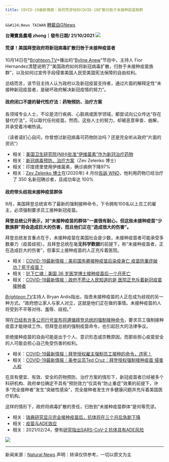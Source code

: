 ```yaml
---
title: COVID-19最新情报｜政府荒谬地将COVID-19扩散归咎于未接种疫苗族群
---
```

`G&#124;News TAIWAN` [轉載自GNews](https://gnews.org/zh-hans/1607569/)

**台灣寶島農場 zhong｜發布日期/ 21/10/2021**
![](https://assets.gnews.org/wp-content/uploads/2021/10/2222_0.jpg)
#### 荒谬！美国拜登政府将新冠病毒扩散归咎于未接种疫苗者

10月14日在*[Brighteon.TV](https://brighteon.tv/)*播出的“[Byline Anew](https://www.brighteon.com/3e753f32-ab69-437b-b05f-89d795d82518)”节目中，主持人 Fior Hernandez清楚说明了“美国政府如何将新冠病毒扩散，归咎于未接种疫苗族群”，以及如何过宣传手段侵害美国人民受美国宪法保障的自由权利。

总结而言，该节目主持人认为政府以及新冠疫苗支持者，通过片面的解释定性“未接种新冠疫苗者，是破坏政府解决新冠疫情的努力”。

#### 政府闭口不提的替代性疗法：药物预防、治疗方案

各领域专业人士，不论是流行疾病、心脏病或医学领域，都尝试向公众传达“存在替代疗法”，可以取代任何疫苗。然而，这些人士的努力，却被恶意审查、曲解，并承受着冷嘲热讽。

（读者请扪心自问，你曾想过新冠病毒可药物防治吗？还是完全听从政府“片面的资讯”）

- 相关：[美国卫生研究院(NIH)批准“伊维菌素”作为新冠治疗药物](https://gnews.org/zh-hant/1570778/)
- 相关：[新冠病毒预防、治疗方案](https://vladimirzelenkomd.com/prophylaxis-protocol/)（Zev Zelenko 博士）
- 相关：印度德里使用伊维菌素，确诊病例下降97%
- 相关：[Zev Zelenko 博士](https://www.wnd.com/2020/03/doctor-treated-350-coronavirus-patients-100-success/)在(2020年) 4 月份[告訴 WND](https://www.wnd.com/2020/03/doctor-treated-350-coronavirus-patients-100-success/)，他利用药物已经治疗了 350 名新冠确诊者，且成功率达 100%


#### 政府带头歧视未接种疫苗群体

9月，美国拜登总统宣布了最新的强制接种命令，下令拥有100名以上员工的雇主，必须强制要求员工接种新冠疫苗。

**拜登总统公开表示，对“未接种疫苗的群体”一直很有耐心，但这些未接种疫苗“少数族群”将会造成巨大的伤害，而且他们正在“造成很大的伤害”。**

拜登总统发言重点在于，未接种疫苗在美国社会是少数，未接种疫苗者可能承受多数暴力（疫苗歧视）。且拜登总统在毫**无科学数据**的前提下，称“未接种疫苗者，正在造成巨大的伤害”，但事实上接种疫苗的人正充斥着医院。

- 相关：[COVID-19最新情报｜美前国务卿接种疫苗后染疫身亡 疫苗防重症破功？死于疫苗？](https://gnews.org/zh-hant/1603625/)
- 相关：[针下亡魂｜美国 36 岁医学博士接种疫苗后一个月死亡](https://gnews.org/zh-hant/1607432/)
- 相关：[COVID-19最新情报｜政府不愿让人民知道的是 医院正充斥着新冠疫苗接种者](https://gnews.org/zh-hant/1607201/)


[*Brighteon.TV*](https://brighteon.tv/)主持人 Bryan Ardis指出，指责未接种疫苗的人正在成为歧视的另一种方式。“政府想让家人与家人对立，这就是他们正在做的事情。未接种疫苗的人将受到不平等对待、羞辱、歧视。”

現在[已经有许多公司行号宣布将遵循拜登总统的强制接种命令](https://qz.com/2042743/do-mandatory-vaccines-violate-human-rights/)，要求员工强制接种疫苗才能继续工作。但拜登总统的强制疫苗命令，也引起巨大的法律争议。

拒绝接种疫苗的自由可能是出于个人、意识形态或宗教原因，而那些担心疫苗安全的人可能会担心自己免受伤害的权利。

- 相关：[COVID-19最新情报｜拜登授权雇主强制员工接种的命令，违宪！](https://gnews.org/zh-hant/1603790/)
- 相关：[COVID-19最新情报｜美参议员Ted Cruz：拜登授权强制接种疫苗 侵害人权](https://gnews.org/zh-hant/1603791/)


在具有便宜、有效、安全的药物预防、治疗方案的情形下，新冠疫苗者已经被多个科研机构、政府单位确定不具有“预防效力”仅具有“防止重症”效果的前提下，许多“完全接种者”发生“突破性感染”，完全接种者发生许多健康问题并充斥着美国医疗机构。

这样的情形下，政府将病毒扩散的责任，归咎到“未接种疫苗群体”是何等荒谬。

- 相关：[瑞典研究显示完全接种疫苗后，抗体将在三个月后急剧下降](https://gnews.org/zh-hant/1576453/)
- 相关：[疫苗与ADE效应](https://www.chop.edu/centers-programs/vaccine-education-center/vaccine-safety/antibody-dependent-enhancement-and-vaccines)
- 相关：2021/02/24，便有[研究指出SARS-CoV-2 抗体具有ADE风险](https://www.ncbi.nlm.nih.gov/pmc/articles/PMC7943455/)

![](https://assets.gnews.org/wp-content/uploads/2021/10/9-1.jpg)
* * *

新闻来源｜[Natural News](https://pandemic.news/2021-10-20-biden-blames-unvaccinated-americans-for-covid-spread.html#https://pandemic.news/2021-10-20-biden-blames-unvaccinated-americans-for-covid-spread.html#)
声明｜转译仅供参考，一切以原文为主
